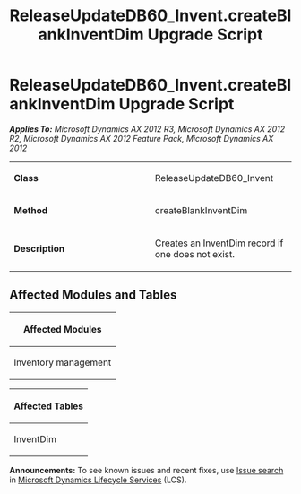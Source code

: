 ﻿---
title: ReleaseUpdateDB60_Invent.createBlankInventDim Upgrade Script
TOCTitle: ReleaseUpdateDB60_Invent.createBlankInventDim Upgrade Script
ms:assetid: c26503c5-8a6c-5c1d-21af-d8d499340782
ms:mtpsurl: https://msdn.microsoft.com/en-us/library/JJ686814(v=AX.60)
ms:contentKeyID: 49711011
ms.date: 05/18/2015
mtps_version: v=AX.60
---

# ReleaseUpdateDB60\_Invent.createBlankInventDim Upgrade Script 


_**Applies To:** Microsoft Dynamics AX 2012 R3, Microsoft Dynamics AX 2012 R2, Microsoft Dynamics AX 2012 Feature Pack, Microsoft Dynamics AX 2012_

<table>
<colgroup>
<col style="width: 50%" />
<col style="width: 50%" />
</colgroup>
<tbody>
<tr class="odd">
<td><p><strong>Class</strong></p></td>
<td><p>ReleaseUpdateDB60_Invent</p></td>
</tr>
<tr class="even">
<td><p><strong>Method</strong></p></td>
<td><p>createBlankInventDim</p></td>
</tr>
<tr class="odd">
<td><p><strong>Description</strong></p></td>
<td><p>Creates an InventDim record if one does not exist.</p></td>
</tr>
</tbody>
</table>


## Affected Modules and Tables

<table>
<colgroup>
<col style="width: 100%" />
</colgroup>
<thead>
<tr class="header">
<th><p>Affected Modules</p></th>
</tr>
</thead>
<tbody>
<tr class="odd">
<td><p>Inventory management</p></td>
</tr>
</tbody>
</table>


<table>
<colgroup>
<col style="width: 100%" />
</colgroup>
<thead>
<tr class="header">
<th><p>Affected Tables</p></th>
</tr>
</thead>
<tbody>
<tr class="odd">
<td><p>InventDim</p></td>
</tr>
</tbody>
</table>

  
**Announcements:** To see known issues and recent fixes, use [Issue search](http://go.microsoft.com/fwlink/?linkid=389258) in [Microsoft Dynamics Lifecycle Services](http://go.microsoft.com/fwlink/?linkid=306505) (LCS).

